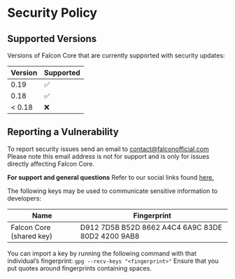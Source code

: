 # Security Policy

## Supported Versions

Versions of Falcon Core that are currently supported with security updates:

| Version | Supported          |
| ------- | ------------------ |
| 0.19    | :white_check_mark: |
| 0.18    | :white_check_mark: |
| < 0.18  | :x:                |

## Reporting a Vulnerability

To report security issues send an email to contact@falconofficial.com
Please note this email address is not for support and is only for issues directly affecting Falcon Core.

**For support and general questions**
Refer to our social links found [here.](https://github.com/falcon-coin/falcon-core/blob/master/CONTRIBUTING.md#communication-channels)

The following keys may be used to communicate sensitive information to developers:

| Name | Fingerprint |
|------|-------------|
| Falcon Core (shared key) | D912 7D5B B52D 8662 A4C4  6A9C 83DE 80D2 4200 9AB8 |

You can import a key by running the following command with that individual’s fingerprint: `gpg --recv-keys "<fingerprint>"` Ensure that you put quotes around fingerprints containing spaces.